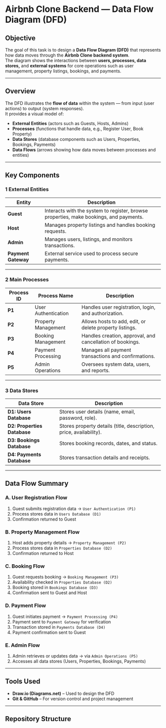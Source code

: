 #  Airbnb Clone Backend — Data Flow Diagram (DFD)

##  Objective
The goal of this task is to design a **Data Flow Diagram (DFD)** that represents how data moves through the **Airbnb Clone backend system**.  
The diagram shows the interactions between **users, processes, data stores,** and **external systems** for core operations such as user management, property listings, bookings, and payments.

---

##  Overview
The DFD illustrates the **flow of data** within the system — from input (user actions) to output (system responses).  
It provides a visual model of:
- **External Entities** (actors such as Guests, Hosts, Admins)
- **Processes** (functions that handle data, e.g., Register User, Book Property)
- **Data Stores** (database components such as Users, Properties, Bookings, Payments)
- **Data Flows** (arrows showing how data moves between processes and entities)

---

##  Key Components

### **1 External Entities**
| Entity | Description |
|--------|--------------|
| **Guest** | Interacts with the system to register, browse properties, make bookings, and payments. |
| **Host** | Manages property listings and handles booking requests. |
| **Admin** | Manages users, listings, and monitors transactions. |
| **Payment Gateway** | External service used to process secure payments. |

---

### **2 Main Processes**
| Process ID | Process Name | Description |
|-------------|---------------|-------------|
| **P1** | User Authentication | Handles user registration, login, and authorization. |
| **P2** | Property Management | Allows hosts to add, edit, or delete property listings. |
| **P3** | Booking Management | Handles creation, approval, and cancellation of bookings. |
| **P4** | Payment Processing | Manages all payment transactions and confirmations. |
| **P5** | Admin Operations | Oversees system data, users, and reports. |

---

### **3 Data Stores**
| Data Store | Description |
|-------------|--------------|
| **D1: Users Database** | Stores user details (name, email, password, role). |
| **D2: Properties Database** | Stores property details (title, description, price, availability). |
| **D3: Bookings Database** | Stores booking records, dates, and status. |
| **D4: Payments Database** | Stores transaction details and receipts. |

---

##  **Data Flow Summary**

### **A. User Registration Flow**
1. Guest submits registration data → `User Authentication (P1)`  
2. Process stores data in `Users Database (D1)`  
3. Confirmation returned to Guest  

### **B. Property Management Flow**
1. Host adds property details → `Property Management (P2)`  
2. Process stores data in `Properties Database (D2)`  
3. Confirmation returned to Host  

### **C. Booking Flow**
1. Guest requests booking → `Booking Management (P3)`  
2. Availability checked in `Properties Database (D2)`  
3. Booking stored in `Bookings Database (D3)`  
4. Confirmation sent to Guest and Host  

### **D. Payment Flow**
1. Guest initiates payment → `Payment Processing (P4)`  
2. Payment sent to `Payment Gateway` for verification  
3. Transaction stored in `Payments Database (D4)`  
4. Payment confirmation sent to Guest  

### **E. Admin Flow**
1. Admin retrieves or updates data → via `Admin Operations (P5)`  
2. Accesses all data stores (Users, Properties, Bookings, Payments)  

---

##  Tools Used
- **Draw.io (Diagrams.net)** – Used to design the DFD  
- **Git & GitHub** – For version control and project management  

---

##  Repository Structure
